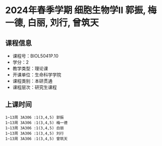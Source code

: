 # 2024年春季学期 细胞生物学II 郭振, 梅一德, 白丽, 刘行, 曾筑天






## 课程信息

- 课程号：BIOL5041P.10
- 学分：2
- 教学类型：理论课
- 开课单位：生命科学学院
- 课程类别：本研贯通
- 课程层次：研究生课程

## 上课时间

```
1~13周 3A306 :1(3,4,5) 郭振
1~13周 3A306 :1(3,4,5) 梅一德
1~13周 3A306 :1(3,4,5) 白丽
1~13周 3A306 :1(3,4,5) 刘行
1~13周 3A306 :1(3,4,5) 曾筑天
```

